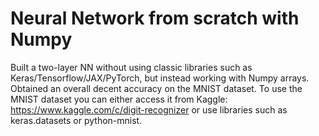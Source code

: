 # Neural Network from scratch with Numpy
Built a two-layer NN without using classic libraries such as Keras/Tensorflow/JAX/PyTorch, but instead working with Numpy arrays. Obtained an overall decent accuracy on the MNIST dataset. 
To use the MNIST dataset you can either access it from Kaggle: https://www.kaggle.com/c/digit-recognizer or use libraries such as keras.datasets or python-mnist.
